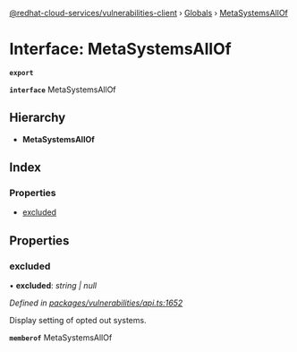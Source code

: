 [@redhat-cloud-services/vulnerabilities-client](../README.md) › [Globals](../globals.md) › [MetaSystemsAllOf](metasystemsallof.md)

# Interface: MetaSystemsAllOf

**`export`** 

**`interface`** MetaSystemsAllOf

## Hierarchy

* **MetaSystemsAllOf**

## Index

### Properties

* [excluded](metasystemsallof.md#excluded)

## Properties

###  excluded

• **excluded**: *string | null*

*Defined in [packages/vulnerabilities/api.ts:1652](https://github.com/RedHatInsights/javascript-clients/blob/master/packages/vulnerabilities/api.ts#L1652)*

Display setting of opted out systems.

**`memberof`** MetaSystemsAllOf
